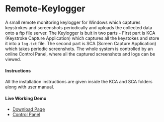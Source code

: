 # Remote-Keylogger
A small remote monitoring keylogger for Windows which captures keystrokes and screenshots periodically and uploads the collected data onto a ftp file server. The Keylogger is buit in two parts - First part is KCA (Keystroke Capture Application) which captures all the keystokes and store it into a `log.txt` file. The second part is SCA (Screen Capture Application) which takes periodic screenshots.
The whole system is controlled by an online Control Panel, where all the captured screenshots and logs can be viewed.
#### Instructions
All the installation instructions are given inside the KCA and SCA folders along with user manual.
#### Live Working Demo
* [Download Page](http://jugaad.eu.pn/keylogger/download.html)
* [Control Panel](http://jugaad.eu.pn/keylogger/)
